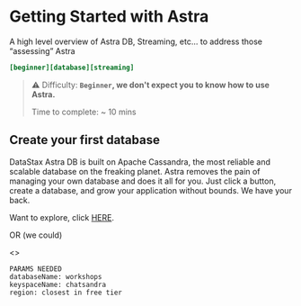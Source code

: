 # Getting Started with Astra
A high level overview of Astra DB, Streaming, etc… to address those “assessing” Astra

```ini
[beginner][database][streaming]
```

> ⚠️ Difficulty: **`Beginner`, we don't expect you to know how to use Astra.**
>
> Time to complete: ~ 10 mins

## Create your first database
DataStax Astra DB is built on Apache Cassandra, the most reliable and scalable database on the freaking planet. Astra removes the pain of managing your own database and does it all for you. Just click a button, create a database, and grow your application without bounds. We have your back.

Want to explore, click [HERE](https://astra.datastax.com/org/bee2add4-3a5b-4818-852d-b235e4690bec/createDatabase).

OR (we could)

<<CreateDBButton>> 
```
PARAMS NEEDED
databaseName: workshops
keyspaceName: chatsandra
region: closest in free tier
```

